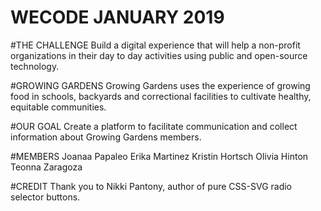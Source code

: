 # WECODE JANUARY 2019

#THE CHALLENGE
Build a digital experience that will help a non-profit organizations in their day to day activities using public and open-source technology. 

#GROWING GARDENS
Growing Gardens uses the experience of growing food in schools, backyards and correctional facilities to cultivate healthy, equitable communities.

#OUR GOAL
Create a platform to facilitate communication and collect information about Growing Gardens members.

#MEMBERS
Joanaa Papaleo
Erika Martinez
Kristin Hortsch
Olivia Hinton
Teonna Zaragoza

#CREDIT
Thank you to Nikki Pantony, author of pure CSS-SVG radio selector buttons.
